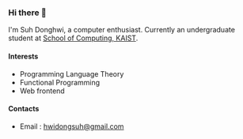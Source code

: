 ### Hi there 👋

I'm Suh Donghwi, a computer enthusiast. Currently an undergraduate student at [School of Computing, KAIST](https://cs.kaist.ac.kr/).

#### Interests
- Programming Language Theory
- Functional Programming
- Web frontend

#### Contacts
- Email : hwidongsuh@gmail.com
